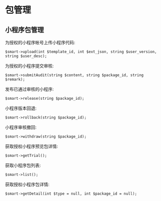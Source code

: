 # 包管理

## 小程序包管理

为授权的小程序帐号上传小程序代码:

```
$smart->upload(int $template_id, int $ext_json, string $user_version, string $user_desc);
```

为授权的小程序提交审核:

```
$smart->submitAudit(string $content, string $package_id, string $remark);
```

发布已通过审核的小程序:

```text
$smart->release(string $package_id);
```

小程序版本回退:

```text
$smart->rollback(string $package_id);
```

小程序审核撤回:

```text
$smart->withdraw(string $package_id);
```

获取授权小程序预览包详情:

```text
$smart->getTrial();
```

获取小程序包列表:

```text
$smart->list();
```

获取授权小程序包详情:

```text
$smart->getDetail(int $type = null, int $package_id = null);
```

